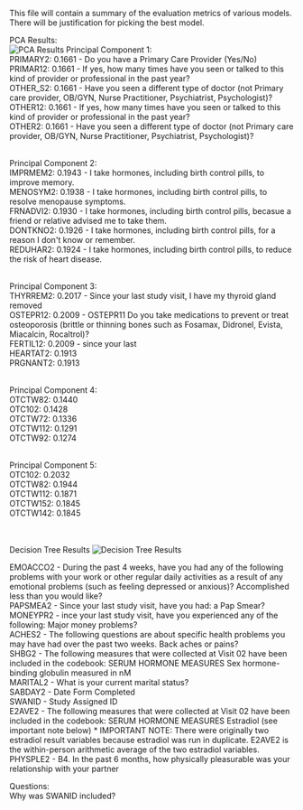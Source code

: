 This file will contain a summary of the evaluation metrics of various models. There will be justification for picking the best model.<br>

PCA Results: <br>
![PCA Results](/Users/githika/GitHub/data_mining/Evaluation/scree_plot.png)
Principal Component 1:<br>
  PRIMARY2: 0.1661 - Do you have a Primary Care Provider (Yes/No)<br>
  PRIMAR12: 0.1661 - If yes, how many times have you seen or talked to this kind of provider or professional in the past year? <br>
  OTHER_S2: 0.1661 - Have you seen a different type of doctor (not Primary care provider, OB/GYN, Nurse Practitioner, Psychiatrist, Psychologist)? <br>
  OTHER12: 0.1661 - If yes, how many times have you seen or talked to this kind of provider or professional in the past year?<br>
  OTHER2: 0.1661 - Have you seen a different type of doctor (not Primary care provider, OB/GYN, Nurse Practitioner, Psychiatrist, Psychologist)?<br><br>

Principal Component 2:<br>
  IMPRMEM2: 0.1943 - I take hormones, including birth control pills, to improve memory.<br>
  MENOSYM2: 0.1938 - I take hormones, including birth control pills, to resolve menopause symptoms. <br>
  FRNADVI2: 0.1930 - I take hormones, including birth control pills, becasue a friend or relative advised me to take them. <br>
  DONTKNO2: 0.1926 - I take hormones, including birth control pills, for a reason I don't know or remember. <br>
  REDUHAR2: 0.1924 - I take hormones, including birth control pills, to reduce the risk of heart disease. <br><br>

Principal Component 3:<br>
  THYRREM2: 0.2017 - Since your last study visit, I have my thyroid gland removed<br>
  OSTEPR12: 0.2009 - OSTEPR11 Do you take medications to prevent or treat osteoporosis (brittle or thinning bones such as Fosamax, Didronel, Evista, Miacalcin, Rocaltrol)?<br>
  FERTIL12: 0.2009 - since your last <br>
  HEARTAT2: 0.1913 <br>
  PRGNANT2: 0.1913 <br><br>

Principal Component 4: <br>
  OTCTW82: 0.1440<br>
  OTC102: 0.1428<br>
  OTCTW72: 0.1336<br>
  OTCTW112: 0.1291<br>
  OTCTW92: 0.1274<br><br>

Principal Component 5:<br>
  OTC102: 0.2032<br>
  OTCTW82: 0.1944<br>
  OTCTW112: 0.1871<br>
  OTCTW152: 0.1845<br>
  OTCTW142: 0.1845<br><br><br>

Decision Tree Results
![Decision Tree Results](/Users/githika/GitHub/data_mining/Evaluation/Decision_Tree_Results.png)

EMOACCO2 - During the past 4 weeks, have you had any of the following problems with your work or other regular daily activities as a result of any emotional problems (such as feeling depressed or anxious)? Accomplished less than you would like?<br>
PAPSMEA2 - Since your last study visit, have you had: a Pap Smear?<br>
MONEYPR2 - ince your last study visit, have you experienced any of the following: Major money problems?<br>
ACHES2 - The following questions are about specific health problems you may have had over the past two weeks. Back aches or pains?<br>
SHBG2 - The following measures that were collected at Visit 02 have been included in the codebook: SERUM HORMONE MEASURES Sex hormone-binding globulin measured in nM <br>
MARITAL2 - What is your current marital status? <br>
SABDAY2 - Date Form Completed<br>
SWANID - Study Assigned ID<br>
E2AVE2 - The following measures that were collected at Visit 02 have been included in the codebook: SERUM HORMONE MEASURES Estradiol (see important note below) * IMPORTANT NOTE: There were originally two estradiol result variables because estradiol was run in duplicate. E2AVE2 is the within-person arithmetic average of the two estradiol variables.<br>
PHYSPLE2 - B4. In the past 6 months, how physically pleasurable was your relationship with your partner<br>

Questions:<br>
Why was SWANID included? 

